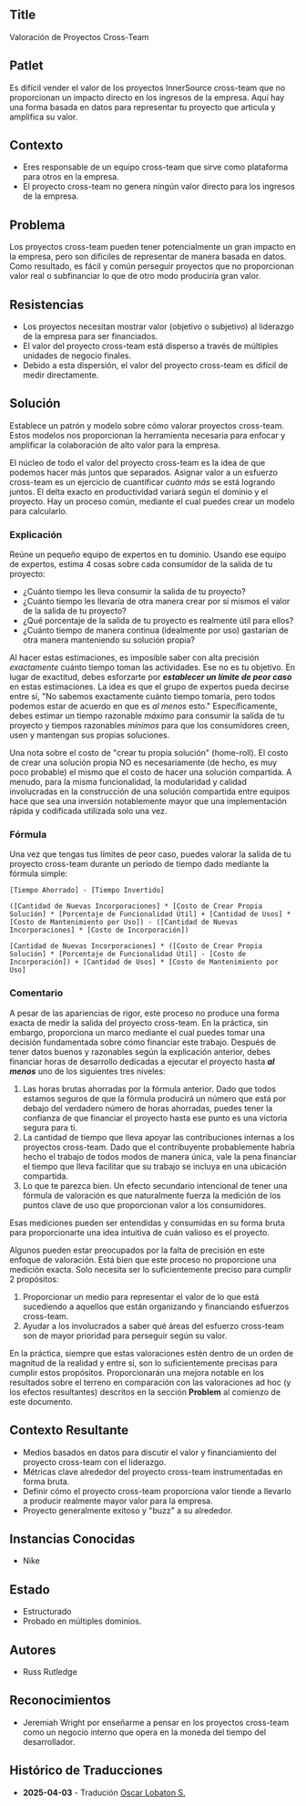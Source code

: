 ## Title

Valoración de Proyectos Cross-Team

## Patlet

Es difícil vender el valor de los proyectos InnerSource cross-team que no proporcionan un impacto directo en los ingresos de la empresa.
Aquí hay una forma basada en datos para representar tu proyecto que articula y amplifica su valor.

## Contexto

* Eres responsable de un equipo cross-team que sirve como plataforma para otros en la empresa.
* El proyecto cross-team no genera ningún valor directo para los ingresos de la empresa.

## Problema

Los proyectos cross-team pueden tener potencialmente un gran impacto en la empresa, pero son difíciles de representar de manera basada en datos.
Como resultado, es fácil y común perseguir proyectos que no proporcionan valor real o subfinanciar lo que de otro modo produciría gran valor.

## Resistencias

* Los proyectos necesitan mostrar valor (objetivo o subjetivo) al liderazgo de la empresa para ser financiados.
* El valor del proyecto cross-team está disperso a través de múltiples unidades de negocio finales.
* Debido a esta dispersión, el valor del proyecto cross-team es difícil de medir directamente.

## Solución

Establece un patrón y modelo sobre cómo valorar proyectos cross-team.
Estos modelos nos proporcionan la herramienta necesaria para enfocar y amplificar la colaboración de alto valor para la empresa.

El núcleo de todo el valor del proyecto cross-team es la idea de que podemos hacer más juntos que separados.
Asignar valor a un esfuerzo cross-team es un ejercicio de cuantificar _cuánto más_ se está logrando juntos.
El delta exacto en productividad variará según el dominio y el proyecto.
Hay un proceso común, mediante el cual puedes crear un modelo para calcularlo.

### Explicación

Reúne un pequeño equipo de expertos en tu dominio.
Usando ese equipo de expertos, estima 4 cosas sobre cada consumidor de la salida de tu proyecto:

* ¿Cuánto tiempo les lleva consumir la salida de tu proyecto?
* ¿Cuánto tiempo les llevaría de otra manera crear por sí mismos el valor de la salida de tu proyecto?
* ¿Qué porcentaje de la salida de tu proyecto es realmente útil para ellos?
* ¿Cuánto tiempo de manera continua (idealmente por uso) gastarían de otra manera manteniendo su solución propia?

Al hacer estas estimaciones, es imposible saber con alta precisión _exactamente_ cuánto tiempo toman las actividades. Ese no es tu objetivo.
En lugar de exactitud, debes esforzarte por _**establecer un límite de peor caso**_ en estas estimaciones.
La idea es que el grupo de expertos pueda decirse entre sí, "No sabemos exactamente cuánto tiempo tomaría, pero todos podemos estar de acuerdo en que es _al menos_ esto."
Específicamente, debes estimar un tiempo razonable _máximo_ para consumir la salida de tu proyecto y tiempos razonables _mínimos_ para que los consumidores creen, usen y mantengan sus propias soluciones.

Una nota sobre el costo de "crear tu propia solución" (home-roll). El costo de crear una solución propia NO es necesariamente (de hecho, es muy poco probable) el mismo que el costo de hacer una solución compartida.
A menudo, para la misma funcionalidad, la modularidad y calidad involucradas en la construcción de una solución compartida entre equipos hace que sea una inversión notablemente mayor que una implementación rápida y codificada utilizada solo una vez.

### Fórmula

Una vez que tengas tus límites de peor caso, puedes valorar la salida de tu proyecto cross-team durante un período de tiempo dado mediante la fórmula simple:

```
[Tiempo Ahorrado] - [Tiempo Invertido]

([Cantidad de Nuevas Incorporaciones] * [Costo de Crear Propia Solución] * [Porcentaje de Funcionalidad Útil] + [Cantidad de Usos] * [Costo de Mantenimiento por Uso]) - ([Cantidad de Nuevas Incorporaciones] * [Costo de Incorporación])

[Cantidad de Nuevas Incorporaciones] * ([Costo de Crear Propia Solución] * [Porcentaje de Funcionalidad Útil] - [Costo de Incorporación]) + [Cantidad de Usos] * [Costo de Mantenimiento por Uso]
```

### Comentario

A pesar de las apariencias de rigor, este proceso no produce una forma exacta de medir la salida del proyecto cross-team.
En la práctica, sin embargo, proporciona un marco mediante el cual puedes tomar una decisión fundamentada sobre cómo financiar este trabajo.
Después de tener datos buenos y razonables según la explicación anterior, debes financiar horas de desarrollo dedicadas a ejecutar el proyecto hasta _**al menos**_ uno de los siguientes tres niveles:

1. Las horas brutas ahorradas por la fórmula anterior. Dado que todos estamos seguros de que la fórmula producirá un número que está por debajo del verdadero número de horas ahorradas, puedes tener la confianza de que financiar el proyecto hasta ese punto es una victoria segura para ti.
1. La cantidad de tiempo que lleva apoyar las contribuciones internas a los proyectos cross-team. Dado que el contribuyente probablemente habría hecho el trabajo de todos modos de manera única, vale la pena financiar el tiempo que lleva facilitar que su trabajo se incluya en una ubicación compartida.
1. Lo que te parezca bien. Un efecto secundario intencional de tener una fórmula de valoración es que naturalmente fuerza la medición de los puntos clave de uso que proporcionan valor a los consumidores.

Esas mediciones pueden ser entendidas y consumidas en su forma bruta para proporcionarte una idea intuitiva de cuán valioso es el proyecto.

Algunos pueden estar preocupados por la falta de precisión en este enfoque de valoración. Está bien que este proceso no proporcione una medición exacta. Solo necesita ser lo suficientemente preciso para cumplir 2 propósitos:

1. Proporcionar un medio para representar el valor de lo que está sucediendo a aquellos que están organizando y financiando esfuerzos cross-team.
1. Ayudar a los involucrados a saber qué áreas del esfuerzo cross-team son de mayor prioridad para perseguir según su valor.

En la práctica, siempre que estas valoraciones estén dentro de un orden de magnitud de la realidad y entre sí, son lo suficientemente precisas para cumplir estos propósitos.
Proporcionarán una mejora notable en los resultados sobre el terreno en comparación con las valoraciones ad hoc (y los efectos resultantes) descritos en la sección **Problem** al comienzo de este documento.

## Contexto Resultante

* Medios basados en datos para discutir el valor y financiamiento del proyecto cross-team con el liderazgo.
* Métricas clave alrededor del proyecto cross-team instrumentadas en forma bruta.
* Definir cómo el proyecto cross-team proporciona valor tiende a llevarlo a producir realmente mayor valor para la empresa.
* Proyecto generalmente exitoso y "buzz" a su alrededor.

## Instancias Conocidas

* Nike

## Estado

* Estructurado
* Probado en múltiples dominios.

## Autores

* Russ Rutledge

## Reconocimientos

* Jeremiah Wright por enseñarme a pensar en los proyectos cross-team como un negocio interno que opera en la moneda del tiempo del desarrollador.

## Histórico de Traducciones

- **2025-04-03** - Tradución [Oscar Lobaton S.](https://github.com/ovas04)
